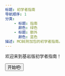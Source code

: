 ```yaml
---
标题: 初学者指南
导航顺序: 1
分类:
    - 标题: 指南
      颜色: 绿色
    - 标题: 额外
      颜色: 蓝色
描述: MCBE附加包的初学者指南。
---
```


欢迎来到基岩版初学者指南！

<Button link="introduction">开始吧!</Button>